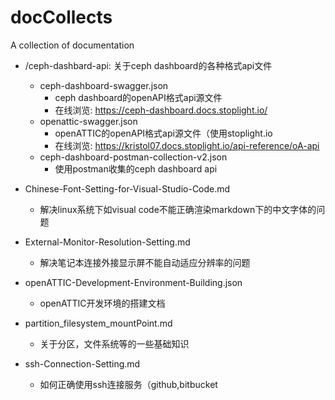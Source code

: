 # docCollects
A collection of documentation

- /ceph-dashbard-api: 关于ceph dashboard的各种格式api文件
  - ceph-dashboard-swagger.json
    - ceph dashboard的openAPI格式api源文件
    - 在线浏览: https://ceph-dashboard.docs.stoplight.io/
  - openattic-swagger.json
    - openATTIC的openAPI格式api源文件（使用stoplight.io
    - 在线浏览: https://kristol07.docs.stoplight.io/api-reference/oA-api
  - ceph-dashboard-postman-collection-v2.json
    - 使用postman收集的ceph dashboard api

- Chinese-Font-Setting-for-Visual-Studio-Code.md
  - 解决linux系统下如visual code不能正确渲染markdown下的中文字体的问题

- External-Monitor-Resolution-Setting.md
  - 解决笔记本连接外接显示屏不能自动适应分辨率的问题

- openATTIC-Development-Environment-Building.json
  - openATTIC开发环境的搭建文档

- partition_filesystem_mountPoint.md
  - 关于分区，文件系统等的一些基础知识

- ssh-Connection-Setting.md
  - 如何正确使用ssh连接服务（github,bitbucket
